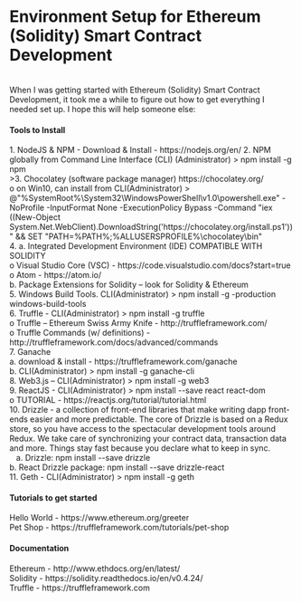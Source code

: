 # Environment Setup for Ethereum (Solidity) Smart Contract Development 
</br>
When I was getting started with Ethereum (Solidity) Smart Contract Development, it took me a while to figure out how to get everything I needed set up. I hope this will help someone else:
</br>
<h4>Tools to Install</h4>
1.	NodeJS & NPM - Download & Install - https://nodejs.org/en/ 
2.	NPM globally from Command Line Interface (CLI) (Administrator) > npm install -g npm</br>
>3.	Chocolatey (software package manager) https://chocolatey.org/ </br>
o	on Win10, can install from CLI(Administrator) > @"%SystemRoot%\System32\WindowsPowerShell\v1.0\powershell.exe" -NoProfile -InputFormat None -ExecutionPolicy Bypass -Command "iex ((New-Object System.Net.WebClient).DownloadString('https://chocolatey.org/install.ps1'))" && SET "PATH=%PATH%;%ALLUSERSPROFILE%\chocolatey\bin"</br>
4.	a. Integrated Development Environment (IDE) COMPATIBLE WITH SOLIDITY</br>
o	Visual Studio Core (VSC) - https://code.visualstudio.com/docs?start=true</br>
o	Atom - https://atom.io/ </br>
      b. Package Extensions for Solidity –  look for Solidity & Ethereum</br>
5.    Windows Build Tools. CLI(Administrator) > npm install -g -production windows-build-tools</br>
6.    Truffle - CLI(Administrator) > npm install -g truffle</br>
o	Truffle  – Ethereum Swiss Army Knife - http://truffleframework.com/ </br>
o	Truffle Commands (w/ definitions) - http://truffleframework.com/docs/advanced/commands </br>
7.    Ganache </br> 
a. download & install - https://truffleframework.com/ganache </br>
b. CLI(Administrator) > npm install -g ganache-cli</br>
8.   Web3.js – CLI(Administrator) > npm install -g web3</br>
9.   ReactJS - CLI(Administrator) > npm install --save react react-dom</br>
o	TUTORIAL - https://reactjs.org/tutorial/tutorial.html</br>
10.   Drizzle -  a collection of front-end libraries that make writing dapp front-ends easier and more predictable. The core of Drizzle is based on a Redux store, so you have access to the spectacular development tools around Redux. We take care of synchronizing your contract data, transaction data and more. Things stay fast because you declare what to keep in sync.</br>
&nbsp;&nbsp;&nbsp;a. Drizzle: npm install --save drizzle</br>
          b. React Drizzle package: npm install --save drizzle-react</br>
11. Geth - CLI(Administrator) > npm install -g geth
</br>
<h4>Tutorials to get started</h4>
Hello World - https://www.ethereum.org/greeter </br>
Pet Shop - https://truffleframework.com/tutorials/pet-shop 
</br>
<h4>Documentation</h4>
Ethereum - http://www.ethdocs.org/en/latest/ </br>
Solidity - https://solidity.readthedocs.io/en/v0.4.24/ </br>
Truffle - https://truffleframework.com </br>
